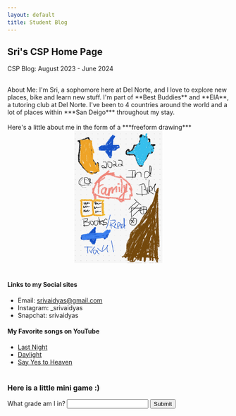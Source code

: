 ```yaml
---
layout: default
title: Student Blog
---
```




## Sri's CSP Home Page 
CSP Blog: August 2023 - June 2024

<br>
About Me: I'm Sri, a sophomore here at Del Norte, and I love to explore new places, bike and learn new stuff. I'm part of **Best Buddies** and **EIA**, a tutoring club at Del Norte. I've been to 4 countries around the world and a lot of places within ***San Deigo*** throughout my stay. <br><br>
Here's a little about me in the form of a ***freeform drawing***
<br>
<center>
<img src="images/IMG_9732-1.jpg" alt="aboutme" width="200" height="300">
</center>


<br>




#### Links to my Social sites
- Email: <srivaidyas@gmail.com>
- Instagram: _srivaidyas
- Snapchat: srivaidyas

#### My Favorite songs on YouTube
- [Last Night](https://www.youtube.com/watch?v=bUjPPBxbQrQ)
- [Daylight](https://www.youtube.com/watch?v=MoN9ql6Yymw)
- [Say Yes to Heaven](https://www.youtube.com/watch?v=MiAoetOXKcY&pp=ygURc2F5IHllcyB0byBoZWF2ZW4%3D)
<br><br>

### Here is a little mini game :)
<div>
<script>
    var question = 1
        function checkInput() {
            var userInput = document.getElementById("userInput").value;
            if (userInput == "10th" && question == 1) {
                document.getElementById("questionLabel").textContent = "Which year did I move to San Deigo?"
                document.getElementById("userInput").value = ""
                question = question + 1
            }
            if (userInput == "2022" && question == 2) {
                document.getElementById("questionLabel").textContent = "Name my #1 favorite song."
                document.getElementById("userInput").value = ""
                question = question + 1
                }
             if (userInput == "last night" && question == 3) {
                alert("You got everything right!")
                }
        }
    </script>
    <label id = "questionLabel" for="userInput">What grade am I in?</label>
    <input type="text" id="userInput">
    <button onclick="checkInput()">Submit</button>
</div> 